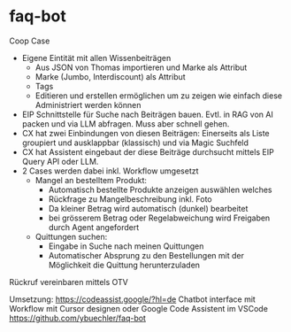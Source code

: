 # faq-bot

Coop Case


- Eigene Eintität mit allen Wissenbeiträgen
    - Aus JSON von Thomas importieren und Marke als Attribut
    - Marke (Jumbo, Interdiscount) als Attribut
    - Tags
    - Editieren und erstellen ermöglichen um zu zeigen wie einfach diese Administriert werden können
- EIP Schnittstelle für Suche nach Beiträgen bauen. Evtl. in RAG von AI packen und via LLM abfragen. Muss aber schnell gehen.
- CX hat zwei Einbindungen von diesen Beiträgen: Einerseits als Liste groupiert und ausklappbar (klassisch) und via Magic Suchfeld
- CX hat Assistent eingebaut der diese Beiträge durchsucht mittels EIP Query API oder LLM.
- 2 Cases werden dabei inkl. Workflow umgesetzt
    - Mangel an bestelltem Produkt:
        - Automatisch bestellte Produkte anzeigen auswählen welches
        - Rückfrage zu Mangelbeschreibung inkl. Foto
        - Da kleiner Betrag wird automatisch (dunkel) bearbeitet
        - bei grösserem Betrag oder Regelabweichung wird Freigaben durch Agent angefordert
    - Quittungen suchen:
        - Eingabe in Suche nach meinen Quittungen
        - Automatischer Absprung zu den Bestellungen mit der Möglichkeit die Quittung herunterzuladen


Rückruf vereinbaren mittels OTV



Umsetzung:
https://codeassist.google/?hl=de Chatbot interface mit Workflow mit Cursor designen oder Google Code Assistent im VSCode
https://github.com/ybuechler/faq-bot